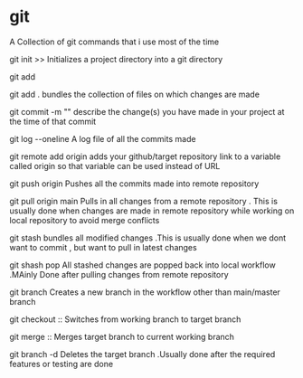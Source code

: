 # __git__
A Collection of git commands that i use most of the time


git init  >>  Initializes a project directory into a git directory 

git add <filename> 

git add  .            bundles the collection of files on which changes are made

git commit -m "<meaningful commit message>"   describe the change(s)  you have made in your project at the time of that commit
  
git log --oneline                             A log file of all the commits made

git remote add origin <remote repo link>      adds your github/target repository link to a variable called origin so that variable can be used instead of URL 

git push origin <branch name>                 Pushes all the commits made into remote repository 
  
git pull origin main                          Pulls in all changes from a remote repository . This is usually done when changes are made in remote repository 
                                              while working on local repository to avoid merge conflicts 
                                             
git stash                                     bundles all modified changes .This  is usually done when we dont want to commit , but want to pull in latest changes

git shash pop                                 All stashed changes are popped back into local workflow .MAinly Done after pulling changes from remote repository
  
git branch   <branch name>                    Creates a new branch in the workflow  other than main/master branch 
  
git checkout <branch name>   ::               Switches from working branch to target branch 

git merge <branch name>      ::               Merges  target branch to current working branch 

git branch -d <branch name>                   Deletes the target branch .Usually done after the required features or testing are done
  



